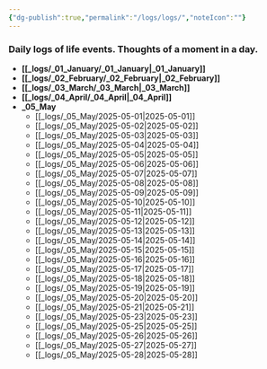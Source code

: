 ```yaml
---
{"dg-publish":true,"permalink":"/logs/logs/","noteIcon":""}
---
```


### Daily logs of life events. Thoughts of a moment in a day.


- **[[_logs/_01_January/_01_January\|_01_January]]**
- **[[_logs/_02_February/_02_February\|_02_February]]**
- **[[_logs/_03_March/_03_March\|_03_March]]**
- **[[_logs/_04_April/_04_April\|_04_April]]**
- **_05_May**
	- [[_logs/_05_May/2025-05-01\|2025-05-01]]
	- [[_logs/_05_May/2025-05-02\|2025-05-02]]
	- [[_logs/_05_May/2025-05-03\|2025-05-03]]
	- [[_logs/_05_May/2025-05-04\|2025-05-04]]
	- [[_logs/_05_May/2025-05-05\|2025-05-05]]
	- [[_logs/_05_May/2025-05-06\|2025-05-06]]
	- [[_logs/_05_May/2025-05-07\|2025-05-07]]
	- [[_logs/_05_May/2025-05-08\|2025-05-08]]
	- [[_logs/_05_May/2025-05-09\|2025-05-09]]
	- [[_logs/_05_May/2025-05-10\|2025-05-10]]
	- [[_logs/_05_May/2025-05-11\|2025-05-11]]
	- [[_logs/_05_May/2025-05-12\|2025-05-12]]
	- [[_logs/_05_May/2025-05-13\|2025-05-13]]
	- [[_logs/_05_May/2025-05-14\|2025-05-14]]
	- [[_logs/_05_May/2025-05-15\|2025-05-15]]
	- [[_logs/_05_May/2025-05-16\|2025-05-16]]
	- [[_logs/_05_May/2025-05-17\|2025-05-17]]
	- [[_logs/_05_May/2025-05-18\|2025-05-18]]
	- [[_logs/_05_May/2025-05-19\|2025-05-19]]
	- [[_logs/_05_May/2025-05-20\|2025-05-20]]
	- [[_logs/_05_May/2025-05-21\|2025-05-21]]
	- [[_logs/_05_May/2025-05-23\|2025-05-23]]
	- [[_logs/_05_May/2025-05-25\|2025-05-25]]
	- [[_logs/_05_May/2025-05-26\|2025-05-26]]
	- [[_logs/_05_May/2025-05-27\|2025-05-27]]
	- [[_logs/_05_May/2025-05-28\|2025-05-28]]


